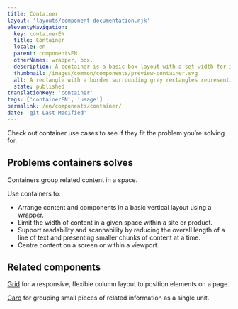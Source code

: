 ```yaml
---
title: Container
layout: 'layouts/component-documentation.njk'
eleventyNavigation:
  key: containerEN
  title: Container
  locale: en
  parent: componentsEN
  otherNames: wrapper, box.
  description: A container is a basic box layout with a set width for its contents.
  thumbnail: /images/common/components/preview-container.svg
  alt: A rectangle with a border surrounding grey rectangles representing content.
  state: published
translationKey: 'container'
tags: ['containerEN', 'usage']
permalink: /en/components/container/
date: 'git Last Modified'
---
```


Check out container use cases to see if they fit the problem you’re solving for.

## Problems containers solves

Containers group related content in a space.

Use containers to:

- Arrange content and components in a basic vertical layout using a wrapper.
- Limit the width of content in a given space within a site or product.
- Support readability and scannability by reducing the overall length of a line of text and presenting smaller chunks of content at a time.
- Centre content on a screen or within a viewport.

<article class="bg-full-width bg-primary text-light pt-600 pb-300 my-600">
  <h2 class="mt-0">Related components</h2>

<a href="{{ links.grid }}" class="link-light">Grid</a> for a responsive, flexible column layout to position elements on a page.

<a href="{{ links.card }}" class="link-light">Card</a> for grouping small pieces of related information as a single unit.

</article>

